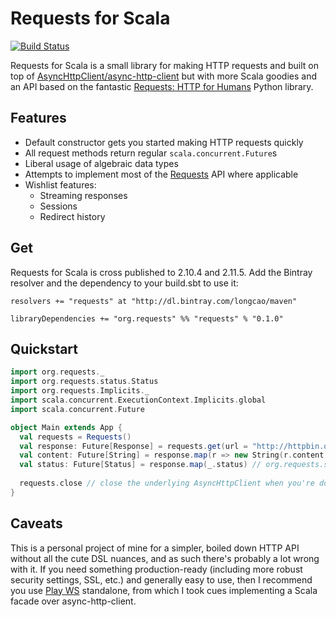 # Requests for Scala

[![Build Status](https://travis-ci.org/longcao/requests.svg?branch=master)](https://travis-ci.org/longcao/requests)

Requests for Scala is a small library for making HTTP requests and built on top of [AsyncHttpClient/async-http-client](https://github.com/AsyncHttpClient/async-http-client) but with more Scala goodies and an API based on the fantastic [Requests: HTTP for Humans](http://docs.python-requests.org/en/latest/) Python library.

## Features

- Default constructor gets you started making HTTP requests quickly
- All request methods return regular `scala.concurrent.Future`s
- Liberal usage of algebraic data types
- Attempts to implement most of the [Requests](http://docs.python-requests.org/en/latest/api/) API where applicable
- Wishlist features:
    - Streaming responses
    - Sessions
    - Redirect history

## Get

Requests for Scala is cross published to 2.10.4 and 2.11.5. Add the Bintray resolver and the dependency to your build.sbt to use it:

```
resolvers += "requests" at "http://dl.bintray.com/longcao/maven"

libraryDependencies += "org.requests" %% "requests" % "0.1.0"
```

## Quickstart

```scala
import org.requests._
import org.requests.status.Status
import org.requests.Implicits._
import scala.concurrent.ExecutionContext.Implicits.global
import scala.concurrent.Future

object Main extends App {
  val requests = Requests()
  val response: Future[Response] = requests.get(url = "http://httpbin.org/get")
  val content: Future[String] = response.map(r => new String(r.content))
  val status: Future[Status] = response.map(_.status) // org.requests.status.OK
  
  requests.close // close the underlying AsyncHttpClient when you're done
}
```

## Caveats

This is a personal project of mine for a simpler, boiled down HTTP API without all the cute DSL nuances, and as such there's probably a lot wrong with it. If you need something production-ready (including more robust security settings, SSL, etc.) and generally easy to use, then I recommend you use [Play WS](https://www.playframework.com/documentation/2.3.x/ScalaWS) standalone, from which I took cues implementing a Scala facade over async-http-client.
